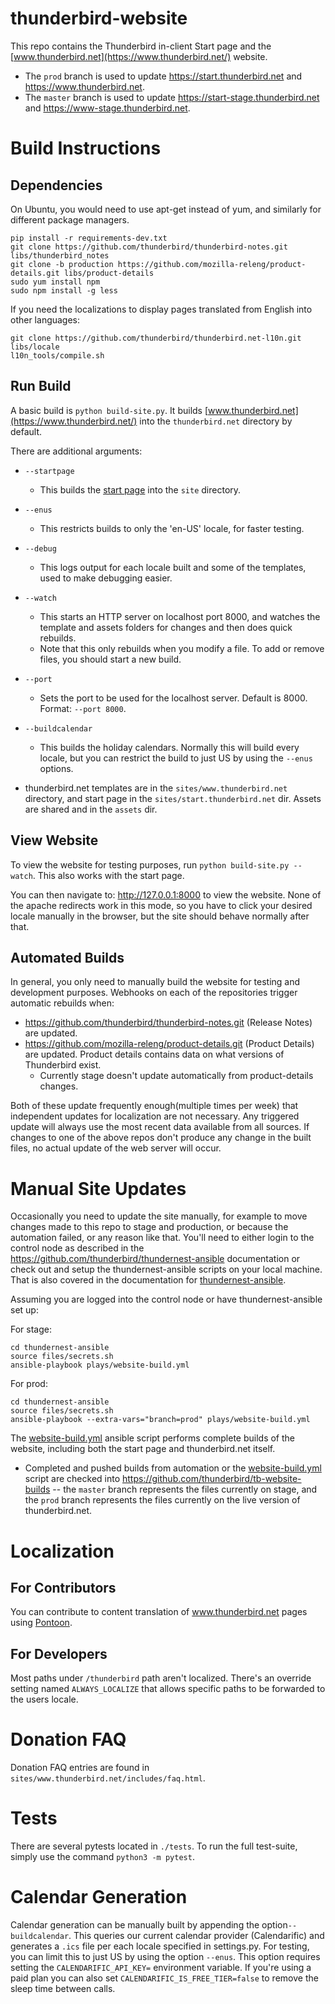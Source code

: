 # thunderbird-website

This repo contains the Thunderbird in-client Start page and the [www.thunderbird.net](https://www.thunderbird.net/) website.
* The `prod` branch is used to update https://start.thunderbird.net and https://www.thunderbird.net.
* The `master` branch is used to update https://start-stage.thunderbird.net and https://www-stage.thunderbird.net.
 
# Build Instructions

## Dependencies
On Ubuntu, you would need to use apt-get instead of yum, and similarly for different package managers.

```
pip install -r requirements-dev.txt
git clone https://github.com/thunderbird/thunderbird-notes.git libs/thunderbird_notes
git clone -b production https://github.com/mozilla-releng/product-details.git libs/product-details
sudo yum install npm
sudo npm install -g less
```

If you need the localizations to display pages translated from English into other languages:

```
git clone https://github.com/thunderbird/thunderbird.net-l10n.git libs/locale
l10n_tools/compile.sh
```

## Run Build

A basic build is `python build-site.py`.
It builds [www.thunderbird.net](https://www.thunderbird.net/) into the `thunderbird.net` directory by default.

There are additional arguments:

* `--startpage`
    * This builds the [start page](https://start.thunderbird.net/) into the `site` directory.
* `--enus`
    * This restricts builds to only the 'en-US' locale, for faster testing.
* `--debug`
    * This logs output for each locale built and some of the templates, used to make debugging easier.
* `--watch`
    * This starts an HTTP server on localhost port 8000, and watches the template and assets folders for changes and then does quick rebuilds.
    * Note that this only rebuilds when you modify a file. To add or remove files, you should start a new build.
* `--port`
    * Sets the port to be used for the localhost server. Default is 8000. Format: `--port 8000`.
* `--buildcalendar`
    * This builds the holiday calendars. Normally this will build every locale, but you can restrict the build to just US by using the `--enus` options.


* thunderbird.net templates are in the `sites/www.thunderbird.net` directory, and start page in the `sites/start.thunderbird.net` dir. Assets are shared and in the `assets` dir.

## View Website
To view the website for testing purposes, run `python build-site.py --watch`. This also works with the start page.

You can then navigate to: http://127.0.0.1:8000 to view the website. None of the apache redirects work in this mode, so you have to click your
desired locale manually in the browser, but the site should behave normally after that.

## Automated Builds
In general, you only need to manually build the website for testing and development purposes. Webhooks on each of the repositories trigger
automatic rebuilds when:

* https://github.com/thunderbird/thunderbird-notes.git (Release Notes) are updated.
* https://github.com/mozilla-releng/product-details.git (Product Details) are updated. Product details contains data on what versions of Thunderbird exist.
    * Currently stage doesn't update automatically from product-details changes.

Both of these update frequently enough(multiple times per week) that independent updates for localization are not necessary. Any triggered
update will always use the most recent data available from all sources. If changes to one of the above repos don't produce any change in the built files, no actual
update of the web server will occur.

# Manual Site Updates

Occasionally you need to update the site manually, for example to move changes made to this repo to stage and production, or because the automation
failed, or any reason like that. You'll need to either login to the control node as described in the https://github.com/thunderbird/thundernest-ansible documentation
or check out and setup the thundernest-ansible scripts on your local machine. That is also covered in the documentation for [thundernest-ansible](https://github.com/thunderbird/thundernest-ansible).

Assuming you are logged into the control node or have thundernest-ansible set up:

For stage:
```
cd thundernest-ansible
source files/secrets.sh
ansible-playbook plays/website-build.yml
```

For prod:
```
cd thundernest-ansible
source files/secrets.sh
ansible-playbook --extra-vars="branch=prod" plays/website-build.yml
```

The [website-build.yml](https://github.com/thunderbird/thundernest-ansible/blob/master/plays/website-build.yml) ansible script performs complete builds of the website, including both the start
page and thunderbird.net itself.

* Completed and pushed builds from automation or the [website-build.yml](https://github.com/thunderbird/thundernest-ansible/blob/master/plays/website-build.yml) script are checked into https://github.com/thunderbird/tb-website-builds -- the `master` branch represents the files currently on stage, and the `prod` branch represents the files currently on the live version of thunderbird.net.

# Localization

## For Contributors

You can contribute to content translation of www.thunderbird.net pages using [Pontoon](https://pontoon.mozilla.org/projects/thunderbirdnet/).

## For Developers

Most paths under `/thunderbird` path aren't localized. There's an override setting named `ALWAYS_LOCALIZE` that allows specific paths to be forwarded to the users locale.

# Donation FAQ

Donation FAQ entries are found in `sites/www.thunderbird.net/includes/faq.html`.

# Tests

There are several pytests located in `./tests`. To run the full test-suite, simply use the command `python3 -m pytest`.

# Calendar Generation

Calendar generation can be manually built by appending the option`--buildcalendar`. This queries our current calendar provider (Calendarific) and generates a `.ics` file per each locale specified in settings.py. For testing, you can limit this to just US by using the option `--enus`. 
This option requires setting the `CALENDARIFIC_API_KEY=` environment variable. If you're using a paid plan you can also set `CALENDARIFIC_IS_FREE_TIER=false` to remove the sleep time between calls.

